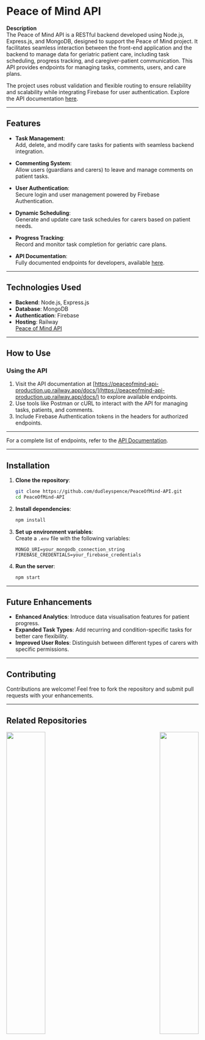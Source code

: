 # **Peace of Mind API**

**Description**  
The Peace of Mind API is a RESTful backend developed using Node.js, Express.js, and MongoDB, designed to support the Peace of Mind project. It facilitates seamless interaction between the front-end application and the backend to manage data for geriatric patient care, including task scheduling, progress tracking, and caregiver-patient communication. This API provides endpoints for managing tasks, comments, users, and care plans.

The project uses robust validation and flexible routing to ensure reliability and scalability while integrating Firebase for user authentication. Explore the API documentation [here](https://peaceofmind-api-production.up.railway.app/docs/).

----------

## **Features**

- **Task Management**:  
  Add, delete, and modify care tasks for patients with seamless backend integration.
  
- **Commenting System**:  
  Allow users (guardians and carers) to leave and manage comments on patient tasks.
  
- **User Authentication**:  
  Secure login and user management powered by Firebase Authentication.
  
- **Dynamic Scheduling**:  
  Generate and update care task schedules for carers based on patient needs.
  
- **Progress Tracking**:  
  Record and monitor task completion for geriatric care plans.

- **API Documentation**:  
  Fully documented endpoints for developers, available [here](https://peaceofmind-api-production.up.railway.app/docs/).

----------

## **Technologies Used**

- **Backend**: Node.js, Express.js
- **Database**: MongoDB
- **Authentication**: Firebase
- **Hosting**: Railway  
  [Peace of Mind API](https://peaceofmind-api-production.up.railway.app/)

----------

## **How to Use**

### **Using the API**

1. Visit the API documentation at [https://peaceofmind-api-production.up.railway.app/docs/](https://peaceofmind-api-production.up.railway.app/docs/) to explore available endpoints.
2. Use tools like Postman or cURL to interact with the API for managing tasks, patients, and comments.
3. Include Firebase Authentication tokens in the headers for authorized endpoints.

----------

For a complete list of endpoints, refer to the [API Documentation](https://peaceofmind-api-production.up.railway.app/docs/).

----------

## **Installation**

1. **Clone the repository**:

    ```bash
    git clone https://github.com/dudleyspence/PeaceOfMind-API.git
    cd PeaceOfMind-API
    ```

2. **Install dependencies**:

    ```bash
    npm install
    ```

3. **Set up environment variables**:  
   Create a `.env` file with the following variables:

    ```plaintext
    MONGO_URI=your_mongodb_connection_string
    FIREBASE_CREDENTIALS=your_firebase_credentials
    ```

4. **Run the server**:

    ```bash
    npm start
    ```

----------

## **Future Enhancements**

- **Enhanced Analytics**: Introduce data visualisation features for patient progress.
- **Expanded Task Types**: Add recurring and condition-specific tasks for better care flexibility.
- **Improved User Roles**: Distinguish between different types of carers with specific permissions.

----------

## **Contributing**

Contributions are welcome! Feel free to fork the repository and submit pull requests with your enhancements.

----------

## **Related Repositories**

<div width="100%" align="center">
<a href="https://github.com/dudleyspence/PeaceOfMind-FE" align="left"><img align="left" width="45%" src="https://github-readme-stats.vercel.app/api/pin/?username=dudleyspence&repo=PeaceOfMind-FE&title_color=0891b2&text_color=ffffff&icon_color=0891b2&bg_color=0f172a&hide_border=true&locale=en" /></a>
<a href="https://github.com/dudleyspence/PeaceOfMind-API" align="right"><img align="right" width="45%" src="https://github-readme-stats.vercel.app/api/pin/?username=dudleyspence&repo=PeaceOfMind-API&title_color=0891b2&text_color=ffffff&icon_color=0891b2&bg_color=0f172a&hide_border=true&locale=en" /></a>
</div>
<br /><br /><br /><br /><br /><br /><br />
